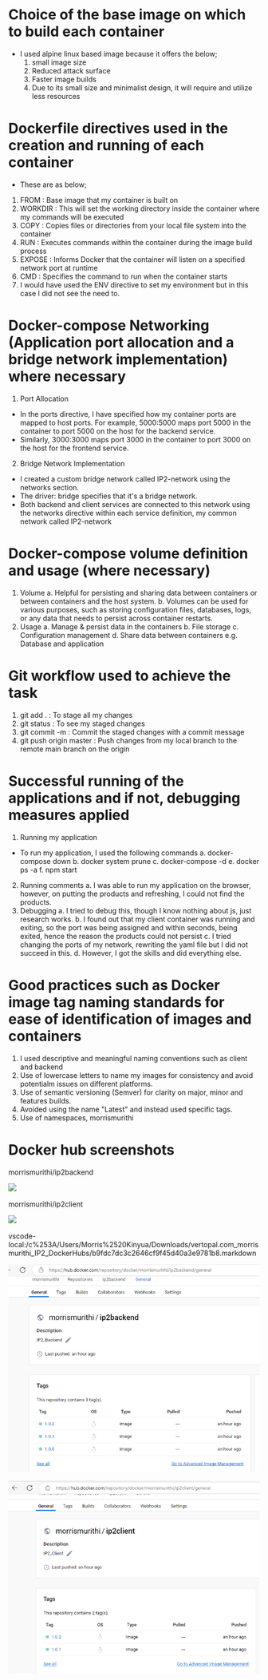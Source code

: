# Choice of the base image on which to build each container
- I used alpine linux based image because it offers the below;
  1. small image size
  2. Reduced attack surface
  3. Faster image builds
  4. Due to its small size and minimalist design, it will require and utilize less resources

# Dockerfile directives used in the creation and running of each container
 - These are as below;
  1. FROM : Base image that my container is built on
  2. WORKDIR : This will set the working directory inside the container where my commands will be executed
  3. COPY : Copies files or directories from your local file system into the container
  4. RUN :  Executes commands within the container during the image build process
  5. EXPOSE : Informs Docker that the container will listen on a specified network port at runtime
  6. CMD : Specifies the command to run when the container starts
  7. I would have used the ENV directive to set my environment but in this case I did not see the need to.


# Docker-compose Networking (Application port allocation and a bridge network implementation) where necessary
1. Port Allocation
  - In the ports directive, I have specified how my container ports are mapped to host ports. For example, 5000:5000   maps port 5000 in the container to port 5000 on the host for the backend service.
  - Similarly, 3000:3000 maps port 3000 in the container to port 3000 on the host for the frontend service.
2. Bridge Network Implementation
  - I created a custom bridge network called IP2-network using the networks section.
  - The driver: bridge specifies that it's a bridge network.
  - Both backend and client services are connected to this network using the networks directive within each service definition, my common network called IP2-network

# Docker-compose volume definition and usage (where necessary)
 1. Volume
  a.  Helpful for persisting and sharing data between containers or between containers and the host system. b.  Volumes can be used for various purposes, such as storing configuration files, databases, logs, or any data that needs to persist across container restarts.
2. Usage
 a. Manage & persist data in the containers
 b. File storage
 c. Configuration management
 d. Share data between containers e.g. Database and application

# Git workflow used to achieve the task
 1. git add . : To stage all my changes
 2. git status : To see my staged changes
 3. git commit -m : Commit the staged changes  with a commit message
 4. git push origin master : Push changes from my local branch to the remote main branch on the origin

# Successful running of the applications and if not, debugging measures applied
 1. Running my application
  - To run my application, I used the following commands
   a. docker-compose down
   b. docker system prune
   c. docker-compose -d
   e. docker ps -a
   f. npm start
2. Running comments
 a. I was able to run my application on the browser, however, on putting the products and refreshing, I could not find the products.
3. Debugging
 a. I tried to debug  this, though I know nothing about js, just research works.
 b. I found out that my client container was running and exiting, so the port was being assigned and within seconds, being exited, hence the reason the products could not persist
 c. I tried changing the ports of my network, rewriting the yaml file but I did not succeed in this.
 d. However, I got the skills and did everything else.

# Good practices such as Docker image tag naming standards for ease of identification of images and containers
 1. I used descriptive and meaningful naming conventions such as client and backend
 2. Use of lowercase letters to name my images for consistency and avoid potentialm issues on different platforms.
 3. Use of semantic versioning (Semver) for clarity on major, minor and features builds.
 4. Avoided using the name "Latest"  and instead used specific tags.
 5. Use of namespaces, morrismurithi

# Docker hub screenshots
morrismurithi/ip2backend

![](RackMultipart20231008-1-ig0i92_html_eab6801c69fffab5.png)

morrismurithi/ip2client

![](RackMultipart20231008-1-ig0i92_html_e7fc373469cd7c3f.png)

vscode-local:/c%253A/Users/Morris%2520Kinyua/Downloads/vertopal.com_morrismurithi_IP2_DockerHubs/b9fdc7dc3c2646cf9f45d40a3e9781b8.markdown

![Alt text](image1.png)

![Alt text](image2.png)